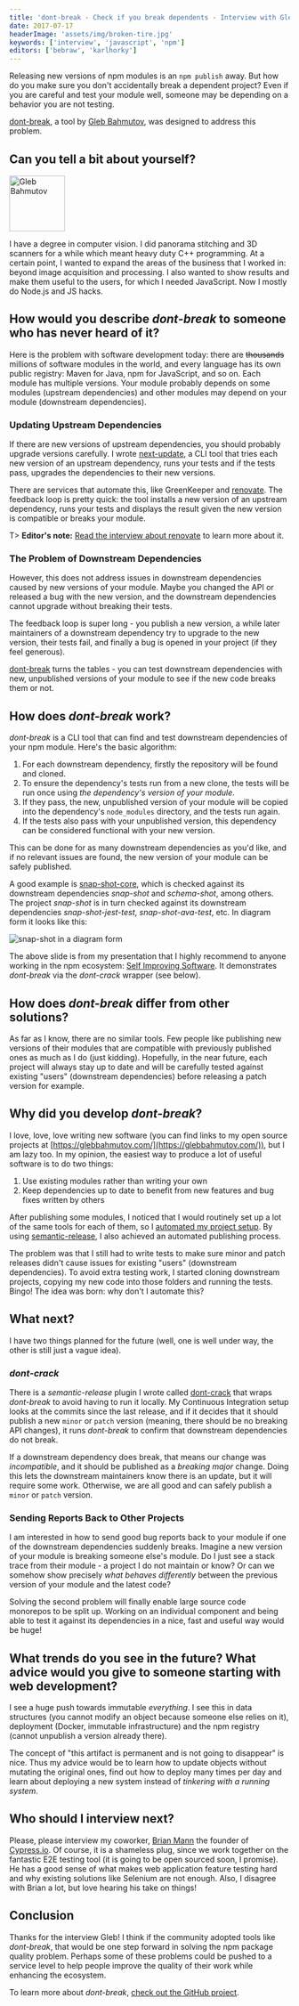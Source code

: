 ```yaml
---
title: 'dont-break - Check if you break dependents - Interview with Gleb Bahmutov'
date: 2017-07-17
headerImage: 'assets/img/broken-tire.jpg'
keywords: ['interview', 'javascript', 'npm']
editors: ['bebraw', 'karlhorky']
---
```


Releasing new versions of npm modules is an `npm publish` away. But how do you make sure you don't accidentally break a dependent project? Even if you are careful and test your module well, someone may be depending on a behavior you are not testing.

[dont-break](https://www.npmjs.com/package/dont-break), a tool by [Gleb Bahmutov](https://twitter.com/bahmutov), was designed to address this problem.

## Can you tell a bit about yourself?

<p>
<span class="author">
  <img src="https://www.gravatar.com/avatar/4ca757a644d8fa2518f6308c6dfe6b24?s=200" alt="Gleb Bahmutov" class="author" width="100" height="100" />
</span>

I have a degree in computer vision. I did panorama stitching and 3D scanners for a while which meant heavy duty C++ programming. At a certain point, I wanted to expand the areas of the business that I worked in: beyond image acquisition and processing. I also wanted to show results and make them useful to the users, for which I needed JavaScript. Now I mostly do Node.js and JS hacks.
</p>

## How would you describe *dont-break* to someone who has never heard of it?

Here is the problem with software development today: there are ~~thousands~~ millions of software modules in the world, and every language has its own public registry: Maven for Java, npm for JavaScript, and so on. Each module has multiple versions. Your module probably depends on some modules (upstream dependencies) and other modules may depend on your module (downstream dependencies).

### Updating Upstream Dependencies

If there are new versions of upstream dependencies, you should probably upgrade versions carefully. I wrote [next-update](https://github.com/bahmutov/next-update), a CLI tool that tries each new version of an upstream dependency, runs your tests and if the tests pass, upgrades the dependencies to their new versions.

There are services that automate this, like GreenKeeper and [renovate](https://www.npmjs.com/package/renovate). The feedback loop is pretty quick: the tool installs a new version of an upstream dependency, runs your tests and displays the result given the new version is compatible or breaks your module.

T> **Editor's note:** [Read the interview about renovate](/blog/renovate-interview/) to learn more about it.

### The Problem of Downstream Dependencies

However, this does not address issues in downstream dependencies caused by new versions of your module. Maybe you changed the API or released a bug with the new version, and the downstream dependencies cannot upgrade without breaking their tests.

The feedback loop is super long - you publish a new version, a while later maintainers of a downstream dependency try to upgrade to the new version, their tests fail, and finally a bug is opened in your project (if they feel generous).

[dont-break](https://github.com/bahmutov/dont-break) turns the tables - you can test downstream dependencies with new, unpublished versions of your module to see if the new code breaks them or not.

## How does *dont-break* work?

*dont-break* is a CLI tool that can find and test downstream dependencies of your npm module. Here's the basic algorithm:

1. For each downstream dependency, firstly the repository will be found and cloned.
2. To ensure the dependency's tests run from a new clone, the tests will be run once using *the dependency's version of your module*.
3. If they pass, the new, unpublished version of your module will be copied into the dependency's `node_modules` directory, and the tests run again.
4. If the tests also pass with your unpublished version, this dependency can be considered functional with your new version.

This can be done for as many downstream dependencies as you'd like, and if no relevant issues are found, the new version of your module can be safely published.

A good example is [snap-shot-core](https://github.com/bahmutov/snap-shot-core), which is checked against its downstream dependencies *snap-shot* and *schema-shot*, among others. The project *snap-shot* is in turn checked against its downstream dependencies *snap-shot-jest-test*, *snap-shot-ava-test*, etc. In diagram form it looks like this:

![snap-shot in a diagram form](assets/img/dont-break/snap-shot.png)

The above slide is from my presentation that I highly recommend to anyone working in the npm ecosystem: [Self Improving Software](https://slides.com/bahmutov/self-improving-software-node-week). It demonstrates *dont-break* via the *dont-crack* wrapper (see below).

## How does *dont-break* differ from other solutions?

As far as I know, there are no similar tools. Few people like publishing new versions of their modules that are compatible with previously published ones as much as I do (just kidding). Hopefully, in the near future, each project will always stay up to date and will be carefully tested against existing "users" (downstream dependencies) before releasing a patch version for example.

## Why did you develop *dont-break*?

I love, love, love writing new software (you can find links to my open source projects at [https://glebbahmutov.com/](https://glebbahmutov.com/)), but I am lazy too. In my opinion, the easiest way to produce a lot of useful software is to do two things:

1. Use existing modules rather than writing your own
2. Keep dependencies up to date to benefit from new features and bug fixes written by others

After publishing some modules, I noticed that I would routinely set up a lot of the same tools for each of them, so I [automated my project setup](https://glebbahmutov.com/blog/quick-solid-module/). By using [semantic-release](https://github.com/semantic-release/semantic-release), I also achieved an automated publishing process.

The problem was that I still had to write tests to make sure minor and patch releases didn't cause issues for existing "users" (downstream dependencies). To avoid extra testing work, I started cloning downstream projects, copying my new code into those folders and running the tests. Bingo! The idea was born: why don't I automate this?

## What next?

I have two things planned for the future (well, one is well under way, the other is still just a vague idea).

### *dont-crack*

There is a *semantic-release* plugin I wrote called [dont-crack](https://github.com/bahmutov/dont-crack) that wraps *dont-break* to avoid having to run it locally. My Continuous Integration setup looks at the commits since the last release, and if it decides that it should publish a new `minor` or `patch` version (meaning, there should be no breaking API changes), it runs *dont-break* to confirm that downstream dependencies do not break.

If a downstream dependency does break, that means our change was *incompatible*, and it should be published as a *breaking major* change. Doing this lets the downstream maintainers know there is an update, but it will require some work. Otherwise, we are all good and can safely publish a `minor` or `patch` version.

### Sending Reports Back to Other Projects

I am interested in how to send good bug reports back to your module if one of the downstream dependencies suddenly breaks. Imagine a new version of your module is breaking someone else's module. Do I just see a stack trace from their module - a project I do not maintain or know? Or can we somehow show precisely *what behaves differently* between the previous version of your module and the latest code?

Solving the second problem will finally enable large source code monorepos to be split up. Working on an individual component and being able to test it against its dependencies in a nice, fast and useful way would be huge!

## What trends do you see in the future? What advice would you give to someone starting with web development?

I see a huge push towards immutable *everything*. I see this in data structures (you cannot modify an object because someone else relies on it), deployment (Docker, immutable infrastructure) and the npm registry (cannot unpublish a version already there).

The concept of "this artifact is permanent and is not going to disappear" is nice. Thus my advice would be to learn how to update objects without mutating the original ones, find out how to deploy many times per day and learn about deploying a new system instead of *tinkering with a running system*.

## Who should I interview next?

Please, please interview my coworker, [Brian Mann](https://twitter.com/be_mann) the founder of [Cypress.io](https://www.cypress.io/). Of course, it is a shameless plug, since we work together on the fantastic E2E testing tool (it is going to be open sourced soon, I promise). He has a good sense of what makes web application feature testing hard and why existing solutions like Selenium are not enough. Also, I disagree with Brian a lot, but love hearing his take on things!

## Conclusion

Thanks for the interview Gleb! I think if the community adopted tools like *dont-break*, that would be one step forward in solving the npm package quality problem. Perhaps some of these problems could be pushed to a service level to help people improve the quality of their work while enhancing the ecosystem.

To learn more about *dont-break*, [check out the GitHub project](https://github.com/bahmutov/dont-break).
